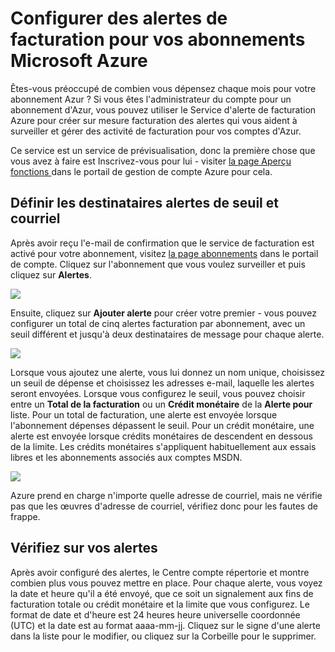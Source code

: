 <properties 
	pageTitle="Set up billing alerts for your Microsoft Azure subscriptions" 
	description="Describes how you can set up alerts on your Azure bill so you can avoid billing surprises." 
	services="" 
	documentationCenter="" 
	authors="vikdesai" 
	manager="msmbaldwin" 
	editor=""/>

<tags 
	ms.service="multiple" 
	ms.workload="multiple" 
	ms.tgt_pltfrm="na" 
	ms.devlang="na" 
	ms.topic="article" 
	ms.date="06/01/2015" 
	ms.author="vikdesai"/>

# Configurer des alertes de facturation pour vos abonnements Microsoft Azure

Êtes-vous préoccupé de combien vous dépensez chaque mois pour votre abonnement Azur ? Si vous êtes l'administrateur du compte pour un abonnement d'Azur, vous pouvez utiliser le Service d'alerte de facturation Azure pour créer sur mesure facturation des alertes qui vous aident à surveiller et gérer des activité de facturation pour vos comptes d'Azur.

Ce service est un service de prévisualisation, donc la première chose que vous avez à faire est Inscrivez-vous pour lui - visiter <a href="https://account.windowsazure.com/PreviewFeatures">la page Aperçu fonctions </a> dans le portail de gestion de compte Azure pour cela.

## Définir les destinataires alertes de seuil et courriel

Après avoir reçu l'e-mail de confirmation que le service de facturation est activé pour votre abonnement, visitez <a href="https://account.windowsazure.com/Subscriptions">la page abonnements</a> dans le portail de compte. Cliquez sur l'abonnement que vous voulez surveiller et puis cliquez sur **Alertes**.

![][Image1]

Ensuite, cliquez sur **Ajouter alerte** pour créer votre premier - vous pouvez configurer un total de cinq alertes facturation par abonnement, avec un seuil différent et jusqu'à deux destinataires de message pour chaque alerte.

![][Image2]

Lorsque vous ajoutez une alerte, vous lui donnez un nom unique, choisissez un seuil de dépense et choisissez les adresses e-mail, laquelle les alertes seront envoyées. Lorsque vous configurez le seuil, vous pouvez choisir entre un **Total de la facturation** ou un **Crédit monétaire** de la **Alerte pour** liste. Pour un total de facturation, une alerte est envoyée lorsque l'abonnement dépenses dépassent le seuil. Pour un crédit monétaire, une alerte est envoyée lorsque crédits monétaires de descendent en dessous de la limite. Les crédits monétaires s'appliquent habituellement aux essais libres et les abonnements associés aux comptes MSDN.

![][Image3]

Azure prend en charge n'importe quelle adresse de courriel, mais ne vérifie pas que les œuvres d'adresse de courriel, vérifiez donc pour les fautes de frappe.

## Vérifiez sur vos alertes

Après avoir configuré des alertes, le Centre compte répertorie et montre combien plus vous pouvez mettre en place. Pour chaque alerte, vous voyez la date et heure qu'il a été envoyé, que ce soit un signalement aux fins de facturation totale ou crédit monétaire et la limite que vous configurez. Le format de date et d'heure est 24 heures heure universelle coordonnée (UTC) et la date est au format aaaa-mm-jj. Cliquez sur le signe d'une alerte dans la liste pour le modifier, ou cliquez sur la Corbeille pour le supprimer.

[Image1]: ./media/azure-billing-set-up-alerts/billingalert1.png
[Image2]: ./media/azure-billing-set-up-alerts/billingalert2.png
[Image3]: ./media/azure-billing-set-up-alerts/billingalerts3.png

